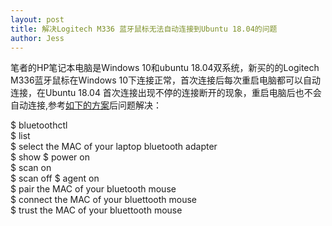 ```yaml
--- 
layout: post
title: 解决Logitech M336 蓝牙鼠标无法自动连接到Ubuntu 18.04的问题
author: Jess
---
```


笔者的HP笔记本电脑是Windows 10和ubuntu 18.04双系统，新买的的Logitech M336蓝牙鼠标在Windows 10下连接正常，首次连接后每次重启电脑都可以自动连接，在Ubuntu 18.04 首次连接出现不停的连接断开的现象，重启电脑后也不会自动连接,参考[如下的方案](https://ubuntuforums.org/showthread.php?t=2390542)后问题解决：  

$ bluetoothctl  
$ list  
$ select the MAC of your laptop bluetooth adapter  
$ show 
$ power on  
$ scan on  
$ scan off
$ agent on  
$ pair the MAC of your bluetooth mouse  
$ connect the MAC of your bluettooth mouse  
$ trust the MAC of your bluettooth mouse  
